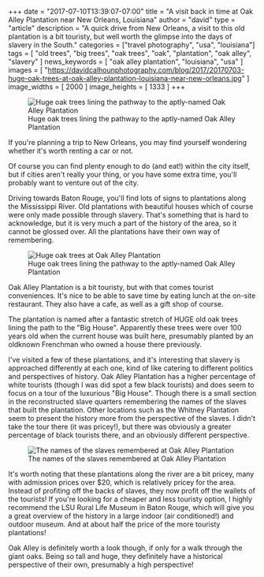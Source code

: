 +++
date = "2017-07-10T13:39:07-07:00"
title = "A visit back in time at Oak Alley Plantation near New Orleans, Louisiana"
author = "david"
type = "article"
description = "A quick drive from New Orleans, a visit to this old plantation is a bit touristy, but well worth the glimpse into the days of slavery in the South."
categories = ["travel photography", "usa", "louisiana"]
tags = [ "old trees", "big trees", "oak trees", "oak", "plantation", "oak alley", "slavery" ]
news_keywords = [ "oak alley plantation", "louisiana", "usa" ]
images = [ "https://davidcalhounphotography.com/blog/2017/20170703-huge-oak-trees-at-oak-alley-plantation-louisiana-near-new-orleans.jpg" ]
image_widths = [ 2000 ]
image_heights = [ 1333 ]
+++

<figure itemscope itemtype="http://schema.org/Photograph">
<img itemprop="image" src="https://davidcalhounphotography.com/blog/2017/20170703-huge-oak-trees-at-oak-alley-plantation-louisiana-near-new-orleans.jpg" alt="Huge oak trees lining the pathway to the aptly-named Oak Alley Plantation">
<figcaption itemprop="about">Huge oak trees lining the pathway to the aptly-named Oak Alley Plantation</figcaption>
<meta itemprop="creator" content="David Calhoun">
<meta itemprop="copyrightHolder" content="David Calhoun Photography">
<meta itemprop="copyrightYear" content="2017">
<meta itemprop="genre" content="Travel Photography">
<meta itemprop="keywords" content="oak, oak trees, old trees, big trees, oak alley, plantation, louisiana, slavery, new orleans">
</figure>

If you're planning a trip to New Orleans, you may find yourself wondering whether it's worth renting a car or not.

Of course you can find plenty enough to do (and eat!) within the city itself, but if cities aren't really your thing, or you have some extra time, you'll probably want to venture out of the city.

Driving towards Baton Rouge, you'll find lots of signs to plantations along the Mississippi River.  Old plantations with beautiful houses which of course were only made possible through slavery.  That's something that is hard to acknowledge, but it is very much a part of the history of the area, so it cannot be glossed over.  All the plantations have their own way of remembering.


<figure itemscope itemtype="http://schema.org/Photograph">
<img itemprop="image" src="https://davidcalhounphotography.com/blog/2017/20170703-huge-oak-trees-at-oak-alley-plantation-louisiana-near-new-orleans-2.jpg" alt="Huge oak trees at Oak Alley Plantation">
<figcaption itemprop="about">Huge oak trees lining the pathway to the aptly-named Oak Alley Plantation</figcaption>
<meta itemprop="creator" content="David Calhoun">
<meta itemprop="copyrightHolder" content="David Calhoun Photography">
<meta itemprop="copyrightYear" content="2017">
<meta itemprop="genre" content="Travel Photography">
<meta itemprop="keywords" content="oak, oak trees, old trees, big trees, oak alley, plantation, louisiana, slavery, new orleans">
</figure>


Oak Alley Plantation is a bit touristy, but with that comes tourist conveniences.  It's nice to be able to save time by eating lunch at the on-site restaurant.  They also have a cafe, as well as a gift shop of course.

The plantation is named after a fantastic stretch of HUGE old oak trees lining the path to the "Big House".  Apparently these trees were over 100 years old when the current house was built here, presumably planted by an oldknown Frenchman who owned a house there previously.

I've visited a few of these plantations, and it's interesting that slavery is approached differently at each one, kind of like catering to different politics and perspectives of history.  Oak Alley Plantation has a higher percentage of white tourists (though I was did spot a few black tourists) and does seem to focus on a tour of the luxurious "Big House".  Though there is a small section in the reconstructed slave quarters remembering the names of the slaves that built the plantation.  Other locations such as the Whitney Plantation seem to present the history more from the perspective of the slaves.  I didn't take the tour there (it was pricey!), but there was obviously a greater percentage of black tourists there, and an obviously different perspective.

<figure itemscope itemtype="http://schema.org/Photograph">
<img itemprop="image" src="https://davidcalhounphotography.com/blog/2017/20170703-slave-names-remembered-at-oak-alley-plantation.jpg" alt="The names of the slaves remembered at Oak Alley Plantation">
<figcaption itemprop="about">The names of the slaves remembered at Oak Alley Plantation</figcaption>
<meta itemprop="creator" content="David Calhoun">
<meta itemprop="copyrightHolder" content="David Calhoun Photography">
<meta itemprop="copyrightYear" content="2017">
<meta itemprop="genre" content="Travel Photography">
<meta itemprop="keywords" content="slaves, oak alley, plantation, louisiana, slavery, new orleans">
</figure>

It's worth noting that these plantations along the river are a bit pricey, many with admission prices over $20, which is relatively pricey for the area.  Instead of profiting off the backs of slaves, they now profit off the wallets of the tourists!  If you're looking for a cheaper and less touristy option, I highly recommend the LSU Rural Life Museum in Baton Rouge, which will give you a great overview of the history in a large indoor (air conditioned!) and outdoor museum.  And at about half the price of the more touristy plantations!

Oak Alley is definitely worth a look though, if only for a walk through the giant oaks.  Being so tall and huge, they definitely have a historical perspective of their own, presumably a high perspective!